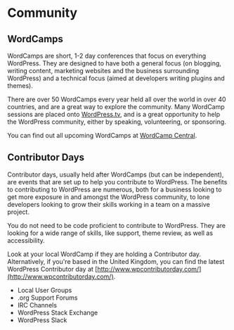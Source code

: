 # Community

## WordCamps

WordCamps are short, 1-2 day conferences that focus on everything WordPress. They are designed to have both a general focus \(on blogging, writing content, marketing websites and the business surrounding WordPress\) and a technical focus \(aimed at developers writing plugins and themes\).

There are over 50 WordCamps every year held all over the world in over 40 countries, and are a great way to explore the community. Many WordCamp sessions are placed onto [WordPress.tv](http://wordpress.tv/), and is a great opportunity to help the WordPress community, either by speaking, volunteering, or sponsoring.

You can find out all upcoming WordCamps at [WordCamp Central](http://central.wordcamp.org/).

## Contributor Days

Contributor days, usually held after WordCamps \(but can be independent\), are events that are set up to help you contribute to WordPress. The benefits to contributing to WordPress are numerous, both for a business looking to get more exposure in and amongst the WordPress community, to lone developers looking to grow their skills working in a team on a massive project.

You do not need to be code proficient to contribute to WordPress. They are looking for a wide range of skills, like support, theme review, as well as accessibility.

Look at your local WordCamp if they are holding a Contributor day. Alternatively, if you're based in the United Kingdom, you can find the latest WordPress Contributor day at [http://www.wpcontributorday.com/](http://www.wpcontributorday.com/).

* Local User Groups
* .org Support Forums
* IRC Channels
* WordPress Stack Exchange
* WordPress Slack

